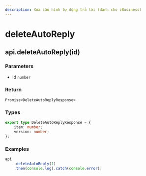 ```yaml
---
description: Xóa cấu hình tự động trả lời (dành cho zBusiness)
---
```


# deleteAutoReply

## api.deleteAutoReply(id)

### Parameters

* id `number`

### Return

`Promise<DeleteAutoReplyResponse>`

### Types

```typescript
export type DeleteAutoReplyResponse = {
    item: number;
    version: number;
};
```

### Examples

```typescript
api
    .deleteAutoReply(1)
    .then(console.log).catch(console.error);
```
